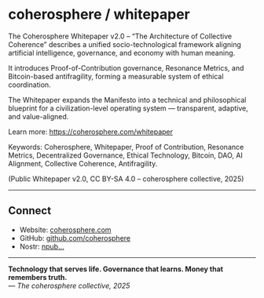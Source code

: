 # coherosphere / whitepaper

The Coherosphere Whitepaper v2.0 – “The Architecture of Collective Coherence” describes a unified socio-technological framework aligning artificial intelligence, governance, and economy with human meaning.

It introduces Proof-of-Contribution governance, Resonance Metrics, and Bitcoin-based antifragility, forming a measurable system of ethical coordination.

The Whitepaper expands the Manifesto into a technical and philosophical blueprint for a civilization-level operating system — transparent, adaptive, and value-aligned.

Learn more: https://coherosphere.com/whitepaper

Keywords: Coherosphere, Whitepaper, Proof of Contribution, Resonance Metrics, Decentralized Governance, Ethical Technology, Bitcoin, DAO, AI Alignment, Collective Coherence, Antifragility.

(Public Whitepaper v2.0, CC BY-SA 4.0 – coherosphere collective, 2025)

---

## Connect

- Website: [coherosphere.com](https://coherosphere.com)  
- GitHub: [github.com/coherosphere](https://github.com/coherosphere)  
- Nostr: [npub…](https://nostr.band/npub1kc9weag9hjf0p0xz5naamts48rdkzymucvrd9ws8ns7n4x3qq5gsljlnck)

---

**Technology that serves life. Governance that learns. Money that remembers truth.**  
*— The coherosphere collective, 2025*